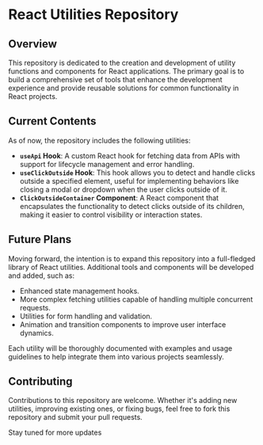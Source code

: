 # React Utilities Repository

## Overview

This repository is dedicated to the creation and development of utility functions and components for React applications. The primary goal is to build a comprehensive set of tools that enhance the development experience and provide reusable solutions for common functionality in React projects.

## Current Contents

As of now, the repository includes the following utilities:

- **`useApi` Hook**: A custom React hook for fetching data from APIs with support for lifecycle management and error handling.
- **`useClickOutside` Hook**: This hook allows you to detect and handle clicks outside a specified element, useful for implementing behaviors like closing a modal or dropdown when the user clicks outside of it.
- **`ClickOutsideContainer` Component**: A React component that encapsulates the functionality to detect clicks outside of its children, making it easier to control visibility or interaction states.

## Future Plans

Moving forward, the intention is to expand this repository into a full-fledged library of React utilities. Additional tools and components will be developed and added, such as:

- Enhanced state management hooks.
- More complex fetching utilities capable of handling multiple concurrent requests.
- Utilities for form handling and validation.
- Animation and transition components to improve user interface dynamics.

Each utility will be thoroughly documented with examples and usage guidelines to help integrate them into various projects seamlessly.

## Contributing

Contributions to this repository are welcome. Whether it's adding new utilities, improving existing ones, or fixing bugs, feel free to fork this repository and submit your pull requests.

Stay tuned for more updates
